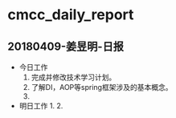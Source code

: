 # cmcc_daily_report

## 20180409-姜昱明-日报
- 今日工作
    1. 完成并修改技术学习计划。
    2. 了解DI，AOP等spring框架涉及的基本概念。
    3. 
- 明日工作
    1. 
    2. 


